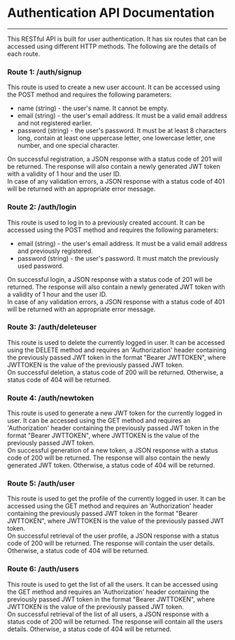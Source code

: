 <h1>Authentication API Documentation</h1>
<hr/>
This RESTful API is built for user authentication. It has six routes that can be accessed using different HTTP methods. The following are the details of each route.

<h3>Route 1: /auth/signup</h3>
This route is used to create a new user account. It can be accessed using the POST method and requires the following parameters:
<br>
<ul>
  <li>name (string) - the user's name. It cannot be empty.</li>
  <li>email (string) - the user's email address. It must be a valid email address and not registered earlier.</li>
  <li>password (string) - the user's password. It must be at least 8 characters long, contain at least one uppercase letter, one lowercase    letter, one number, and one special character.</li>
</ul>
On successful registration, a JSON response with a status code of 201 will be returned. The response will also contain a newly generated JWT token with a validity of 1 hour and the user ID.
<br>
In case of any validation errors, a JSON response with a status code of 401 will be returned with an appropriate error message.

<h3>Route 2: /auth/login</h3>
This route is used to log in to a previously created account. It can be accessed using the POST method and requires the following parameters:
<br>
<ul>
  <li>email (string) - the user's email address. It must be a valid email address and previously registered.</li>
  <li>password (string) - the user's password. It must match the previously used password.</li>
</ul>
On successful login, a JSON response with a status code of 201 will be returned. The response will also contain a newly generated JWT token with a validity of 1 hour and the user ID.
<br>
In case of any validation errors, a JSON response with a status code of 401 will be returned with an appropriate error message.

<h3>Route 3: /auth/deleteuser</h3>
This route is used to delete the currently logged in user. It can be accessed using the DELETE method and requires an 'Authorization' header containing the previously passed JWT token in the format "Bearer JWTTOKEN", where JWTTOKEN is the value of the previously passed JWT token.
<br>
On successful deletion, a status code of 200 will be returned. Otherwise, a status code of 404 will be returned.

<h3>Route 4: /auth/newtoken</h3>
This route is used to generate a new JWT token for the currently logged in user. It can be accessed using the GET method and requires an 'Authorization' header containing the previously passed JWT token in the format "Bearer JWTTOKEN", where JWTTOKEN is the value of the previously passed JWT token.
<br>
On successful generation of a new token, a JSON response with a status code of 200 will be returned. The response will also contain the newly generated JWT token. Otherwise, a status code of 404 will be returned.

<h3>Route 5: /auth/user</h3>
This route is used to get the profile of the currently logged in user. It can be accessed using the GET method and requires an 'Authorization' header containing the previously passed JWT token in the format "Bearer JWTTOKEN", where JWTTOKEN is the value of the previously passed JWT token.
<br>
On successful retrieval of the user profile, a JSON response with a status code of 200 will be returned. The response will contain the user details. Otherwise, a status code of 404 will be returned.

<h3>Route 6: /auth/users</h3>
This route is used to get the list of all the users. It can be accessed using the GET method and requires an 'Authorization' header containing the previously passed JWT token in the format "Bearer JWTTOKEN", where JWTTOKEN is the value of the previously passed JWT token.
<br>
On successful retrieval of the list of all users, a JSON response with a status code of 200 will be returned. The response will contain all the users details. Otherwise, a status code of 404 will be returned.
